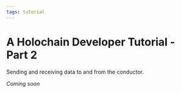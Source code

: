 ```yaml
---
tags: tutorial
---
```

# A Holochain Developer Tutorial - Part 2

Sending and receiving data to and from the conductor.

_Coming soon_